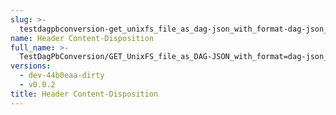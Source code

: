 ```yaml
---
slug: >-
  testdagpbconversion-get_unixfs_file_as_dag-json_with_format-dag-json_converts_to_the_expected_content-type-header_content-disposition
name: Header Content-Disposition
full_name: >-
  TestDagPbConversion/GET_UnixFS_file_as_DAG-JSON_with_format=dag-json_converts_to_the_expected_Content-Type/Header_Content-Disposition
versions:
  - dev-44b0eaa-dirty
  - v0.0.2
title: Header Content-Disposition
---
```


